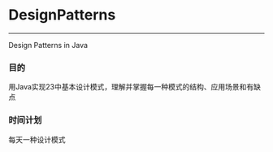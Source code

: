 # DesignPatterns
***

Design Patterns in Java

### 目的

用Java实现23中基本设计模式，理解并掌握每一种模式的结构、应用场景和有缺点

### 时间计划

每天一种设计模式
